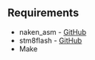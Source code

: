 ## Requirements
* naken_asm - [GitHub](https://github.com/mikeakohn/naken_asm)
* stm8flash - [GitHub](https://github.com/vdudouyt/stm8flash)
* Make
